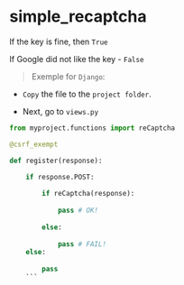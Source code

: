 # simple_recaptcha

If the key is fine, then `True`

If Google did not like the key - `False`


> Exemple for `Django`:

* `Copy` the file to the `project folder`.

* Next, go to `views.py`

```python
from myproject.functions import reCaptcha

@csrf_exempt

def register(response):

    if response.POST:
    
        if reCaptcha(response):
	
            pass # OK!
	    
        else:
	
            pass # FAIL!
    else:
    
        pass
	```
